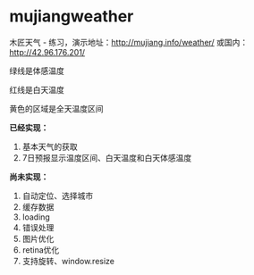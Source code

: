mujiangweather
==============

木匠天气 - 练习，演示地址：http://mujiang.info/weather/ 或国内：http://42.96.176.201/

绿线是体感温度

红线是白天温度

黄色的区域是全天温度区间

**已经实现：**

1. 基本天气的获取
2. 7日预报显示温度区间、白天温度和白天体感温度

**尚未实现：**

1. 自动定位、选择城市
2. 缓存数据
3. loading
4. 错误处理
5. 图片优化
6. retina优化
7. 支持旋转、window.resize
